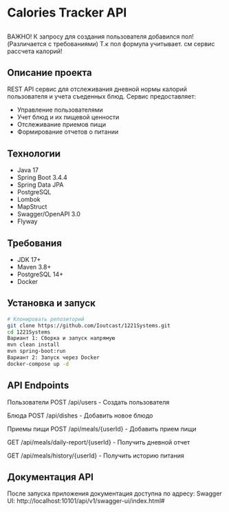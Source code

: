 # Calories Tracker API
##
ВАЖНО! К запросу для создания пользователя добавился пол!(Различается с требованиями) Т.к пол формула учитывает. см сервис рассчета калорий!
##
## Описание проекта

REST API сервис для отслеживания дневной нормы калорий пользователя и учета съеденных блюд. Сервис предоставляет:

- Управление пользователями
- Учет блюд и их пищевой ценности
- Отслеживание приемов пищи
- Формирование отчетов о питании

## Технологии

- Java 17
- Spring Boot 3.4.4
- Spring Data JPA
- PostgreSQL
- Lombok
- MapStruct
- Swagger/OpenAPI 3.0
- Flyway

## Требования

- JDK 17+
- Maven 3.8+
- PostgreSQL 14+
- Docker

## Установка и запуск

```bash
# Клонировать репозиторий
git clone https://github.com/Ioutcast/1221Systems.git
cd 1221Systems
Вариант 1: Сборка и запуск напрямую
mvn clean install
mvn spring-boot:run
Вариант 2: Запуск через Docker
docker-compose up -d
```

## API Endpoints
Пользователи
POST /api/users - Создать пользователя

Блюда
POST /api/dishes - Добавить новое блюдо

Приемы пищи
POST /api/meals/{userId} - Добавить прием пищи

GET /api/meals/daily-report/{userId} - Получить дневной отчет

GET /api/meals/history/{userId} - Получить историю питания

## Документация API
После запуска приложения документация доступна по адресу:
Swagger UI: http://localhost:10101/api/v1/swagger-ui/index.html#
